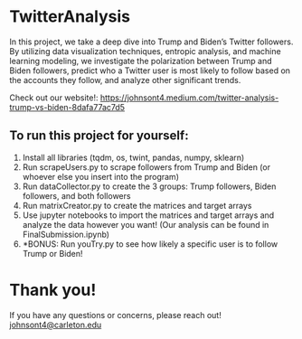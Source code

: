 # TwitterAnalysis

In this project, we take a deep dive into Trump and Biden’s Twitter followers. By utilizing data visualization techniques, entropic analysis, and machine learning modeling, we investigate the polarization between Trump and Biden followers, predict who a Twitter user is most likely to follow based on the accounts they follow, and analyze other significant trends.

Check out our website!: https://johnsont4.medium.com/twitter-analysis-trump-vs-biden-8dafa77ac7d5

## To run this project for yourself: ##

  1. Install all libraries (tqdm, os, twint, pandas, numpy, sklearn)
  2. Run scrapeUsers.py to scrape followers from Trump and Biden (or whoever else you insert into the program)
  3. Run dataCollector.py to create the 3 groups: Trump followers, Biden followers, and both followers
  4. Run matrixCreator.py to create the matrices and target arrays
  5. Use jupyter notebooks to import the matrices and target arrays and analyze the data however you want! (Our analysis can be found in FinalSubmission.ipynb)
  6. *BONUS: Run youTry.py to see how likely a specific user is to follow Trump or Biden!
  
# Thank you! #
If you have any questions or concerns, please reach out! johnsont4@carleton.edu
